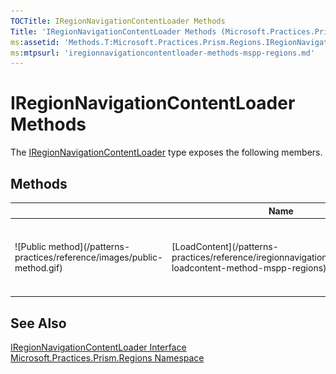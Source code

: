 ```yaml
---
TOCTitle: IRegionNavigationContentLoader Methods
Title: 'IRegionNavigationContentLoader Methods (Microsoft.Practices.Prism.Regions)'
ms:assetid: 'Methods.T:Microsoft.Practices.Prism.Regions.IRegionNavigationContentLoader'
ms:mtpsurl: 'iregionnavigationcontentloader-methods-mspp-regions.md'
---
```



# IRegionNavigationContentLoader Methods

The [IRegionNavigationContentLoader](/patterns-practices/reference/iregionnavigationcontentloader-interface-mspp-regions) type exposes the following members.

## Methods


<table>

<thead>
<tr class="header">
<th> </th>
<th>Name</th>
<th>Description</th>
</tr>
</thead>
<tbody>
<tr class="odd">
<td>![Public method](/patterns-practices/reference/images/public-method.gif)</td>
<td>[LoadContent](/patterns-practices/reference/iregionnavigationcontentloader-loadcontent-method-mspp-regions)</a></td>
<td><div class="summary">
Gets the content to which the navigation request represented by navigationContext applies.
</div></td>
</tr>
</tbody>
</table>

## See Also

[IRegionNavigationContentLoader Interface](/patterns-practices/reference/iregionnavigationcontentloader-interface-mspp-regions)  
[Microsoft.Practices.Prism.Regions Namespace](/patterns-practices/reference/mspp-regions-namespace)  